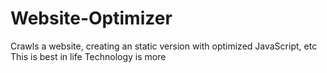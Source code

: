 # Website-Optimizer
Crawls a website, creating an static version with optimized JavaScript, etc
This is best in life
Technology is more 
